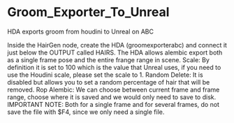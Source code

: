 # Groom_Exporter_To_Unreal
HDA exports groom from houdini to Unreal on ABC

Inside the HairGen node, create the HDA (groomexporterabc) and connect it just below the OUTPUT called HAIRS.
The HDA allows alembic export both as a single frame pose and the entire frange range in scene.
Scale:
By definition it is set to 100 which is the value that Unreal uses, if you need to use the Houdini scale, please set the scale to 1.
Random Delete:
It is disabled but allows you to set a random percentage of hair that will be removed.
Rop Alembic:
We can choose between current frame and frame range, choose where it is saved and we would only need to save to disk.
IMPORTANT NOTE: Both for a single frame and for several frames, do not save the file with $F4, since we only need a single file.
